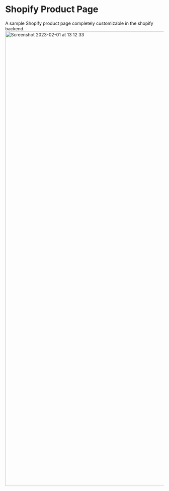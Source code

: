 <h1>Shopify Product Page</h1>
A sample Shopify product page completely customizable in the shopify backend. 

<img width="1440" alt="Screenshot 2023-02-01 at 13 12 33" src="https://user-images.githubusercontent.com/93949569/228527494-1eb0916e-3ac6-4374-83f8-2440cb02f731.png">
